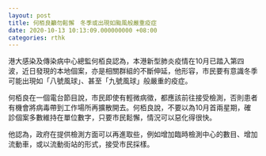 ```yaml
---
layout: post
title: 何栢良籲勿鬆懈　冬季或出現如颱風般嚴重疫症
date: 2020-10-13 10:13:09.000000000 +08:00
categories: rthk
---
```


港大感染及傳染病中心總監何栢良認為，本港新型肺炎疫情在10月已踏入第四波，近日發現的本地個案，亦是相關群組的不斷伸延，他形容，市民要有意識冬季可能出現如「八號風球」、甚至「九號風球」般嚴重的疫症。

何栢良在一個電台節目說，市民即使有輕微病徵，都應該前往接受檢測，否則患者有機會將病毒帶到工作場所再擴散開去。何栢良說，不要以為10月首兩星期，確診個案多數維持在單位數字，只要市民鬆懈，情況可以惡化得很快。

他認為，政府在提供檢測方面可以再進取些，例如增加臨時檢測中心的數目、增加流動車，或以流動街站的形式，接受市民採樣。
